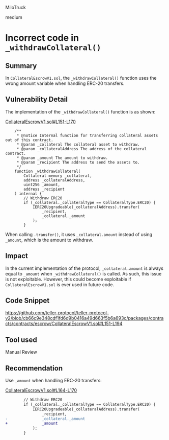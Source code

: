MiloTruck

medium

# Incorrect code in `_withdrawCollateral()`

## Summary

In `CollateralEscrowV1.sol`, the `_withdrawCollateral()` function uses the wrong amount variable when handling ERC-20 transfers.

## Vulnerability Detail

The implementation of the `_withdrawCollateral()` function is as shown:

[CollateralEscrowV1.sol#L151-L170](https://github.com/teller-protocol/teller-protocol-v2/blob/cb66c9e348cdf1fd6d9b0416a49d663f5b6a693c/packages/contracts/contracts/escrow/CollateralEscrowV1.sol#L151-L170)

```solidity
    /**
     * @notice Internal function for transferring collateral assets out of this contract.
     * @param _collateral The collateral asset to withdraw.
     * @param _collateralAddress The address of the collateral contract.
     * @param _amount The amount to withdraw.
     * @param _recipient The address to send the assets to.
     */
    function _withdrawCollateral(
        Collateral memory _collateral,
        address _collateralAddress,
        uint256 _amount,
        address _recipient
    ) internal {
        // Withdraw ERC20
        if (_collateral._collateralType == CollateralType.ERC20) {
            IERC20Upgradeable(_collateralAddress).transfer(
                _recipient,
                _collateral._amount
            );
        }
```

When calling `.transfer()`, it uses `_collateral.amount` instead of using `_amount`, which is the amount to withdraw.

## Impact

In the current implementation of the protocol, `_collateral.amount` is always equal to `_amount` when `_withdrawCollateral()` is called. As such, this issue is not exploitable. However, this could become exploitable if `CollateralEscrowV1.sol` is ever used in future code.

## Code Snippet

https://github.com/teller-protocol/teller-protocol-v2/blob/cb66c9e348cdf1fd6d9b0416a49d663f5b6a693c/packages/contracts/contracts/escrow/CollateralEscrowV1.sol#L151-L194

## Tool used

Manual Review

## Recommendation

Use `_amount` when handling ERC-20 transfers:

[CollateralEscrowV1.sol#L164-L170](https://github.com/teller-protocol/teller-protocol-v2/blob/cb66c9e348cdf1fd6d9b0416a49d663f5b6a693c/packages/contracts/contracts/escrow/CollateralEscrowV1.sol#L164-L170)
```diff
        // Withdraw ERC20
        if (_collateral._collateralType == CollateralType.ERC20) {
            IERC20Upgradeable(_collateralAddress).transfer(
                _recipient,
-               _collateral._amount
+               _amount
            );
        }
```
